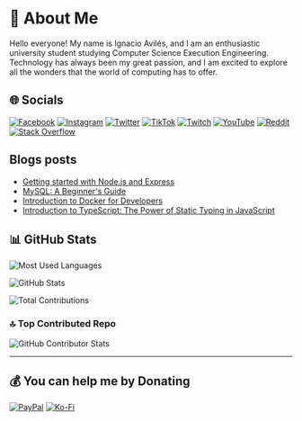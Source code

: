 # 💫 About Me

Hello everyone! My name is Ignacio Avilés, and I am an enthusiastic university student studying Computer Science Execution Engineering. Technology has always been my great passion, and I am excited to explore all the wonders that the world of computing has to offer.

## 🌐 Socials

[![Facebook](https://img.shields.io/badge/Facebook-%231877F2.svg?logo=Facebook&logoColor=white)](https://facebook.com/ignacio.avilescardenasso "Go to my Facebook account") [![Instagram](https://img.shields.io/badge/Instagram-%23E4405F.svg?logo=Instagram&logoColor=white)](https://instagram.com/avilesxd "Go to my Instagram account") [![Twitter](https://img.shields.io/twitter/follow/Ignacio27072001)](https://twitter.com/Ignacio27072001 "Go to my Twitter account") [![TikTok](https://img.shields.io/badge/TikTok-%23000000.svg?logo=TikTok&logoColor=white)](https://tiktok.com/@igns27 "Go to my TikTok account") [![Twitch](https://img.shields.io/badge/Twitch-%239146FF.svg?logo=Twitch&logoColor=white)](https://twitch.tv/chle_igns "Go to my Twitch account") [![YouTube](https://img.shields.io/badge/YouTube-%23FF0000.svg?logo=YouTube&logoColor=white)](https://youtube.com/@igns27 "Go to my YouTube account") [![Reddit](https://img.shields.io/badge/Reddit-%23FF4500.svg?logo=Reddit&logoColor=white)](https://reddit.com/user/avilesxd "Go to my Reddit account") [![Stack Overflow](https://img.shields.io/badge/-Stackoverflow-FE7A16?logo=stack-overflow&logoColor=white)](https://stackoverflow.com/users/22341235 "Go to my StackOverflow account")

## Blogs posts
<!-- BLOG-POST-LIST:START -->
- [Getting started with Node.js and Express](https://avilesxd.vercel.app/getting-started-with-node-js-and-express)
- [MySQL: A Beginner&#39;s Guide](https://avilesxd.vercel.app/mysql-for-beginner)
- [Introduction to Docker for Developers](https://avilesxd.vercel.app/introduction-to-docker-for-developers)
- [Introduction to TypeScript: The Power of Static Typing in JavaScript](https://avilesxd.vercel.app/introduction-to-typescript)
<!-- BLOG-POST-LIST:END -->

## 📊 GitHub Stats

![Most Used Languages](https://github-readme-stats.vercel.app/api/top-langs/?username=avilesxd&theme=dark&hide_border=false&include_all_commits=false&count_private=false&layout=compact)

![GitHub Stats](https://github-readme-stats.vercel.app/api?username=avilesxd&theme=dark&hide_border=false&include_all_commits=false&count_private=false)

![Total Contributions](https://github-readme-streak-stats.herokuapp.com/?user=avilesxd&theme=dark&hide_border=false)

### 🔝 Top Contributed Repo

![GitHub Contributor Stats](https://github-contributor-stats.vercel.app/api?username=avilesxd&limit=5&theme=dark&combine_all_yearly_contributions=true)

---

## 💰 You can help me by Donating

[![PayPal](https://img.shields.io/badge/PayPal-00457C?style=for-the-badge&logo=paypal&logoColor=white)](https://paypal.me/avilesxd) [![Ko-Fi](https://img.shields.io/badge/Ko--fi-F16061?style=for-the-badge&logo=ko-fi&logoColor=white)](https://ko-fi.com/avilesxd)
